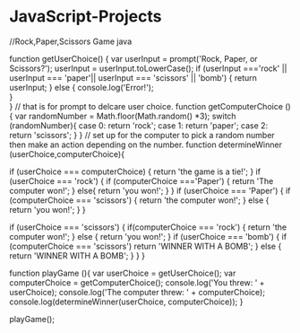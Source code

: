 # JavaScript-Projects
//Rock,Paper,Scissors Game java

function getUserChoice() {
  var userInput = prompt('Rock, Paper, or Scissors?');
  userInput = userInput.toLowerCase();
  if (userInput ==='rock' || userInput === 'paper'|| userInput === 'scissors' || 'bomb') {
  return userInput;
  } else {
 console.log('Error!');    
  }  
}
// that is for prompt to delcare user choice. 
function getComputerChoice () {
  var randomNumber = Math.floor(Math.random() *3);
  switch (randomNumber){
    case 0:
      return 'rock';
    case 1:
      return 'paper';
    case 2:
      return 'scissors'; }
}
// set up for the computer to pick a random number then make an action depending on the number. 
function determineWinner (userChoice,computerChoice){

  if (userChoice === computerChoice) {
  return 'the game is a tie!'; 
} 
  if (userChoice === 'rock') {
   if (computerChoice ==='Paper')
  {
    return 'The computer won!';
  } else{
    return 'you won!'; 
  	}
  }
  if (userChoice === 'Paper') {
   if (computerChoice === 'scissors')
  {
    return 'the computer won!';
  } else { 
  return 'you won!';
  }
}

  if (userChoice === 'scissors') {
   if(computerChoice === 'rock')
    {
      return 'the computer won!';
     } else {
       return 'you won!';
    }
    if (userChoice === 'bomb') {
     if (computerChoice === 'scissors')
       return 'WINNER WITH A BOMB';
    } else {
      return 'WINNER WITH A BOMB'; 
    }
  }
}

function playGame (){
  var userChoice =
      getUserChoice();
  var computerChoice =
      getComputerChoice();
  console.log('You threw: ' + userChoice);
  console.log('The computer threw: ' + computerChoice);
  console.log(determineWinner(userChoice, computerChoice));
}

playGame();
